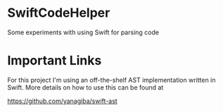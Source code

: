 # SwiftCodeHelper

Some experiments with using Swift for parsing code

# Important Links

For this project I'm using an off-the-shelf AST implementation written in Swift.  More details on how to use this can be found at

https://github.com/yanagiba/swift-ast